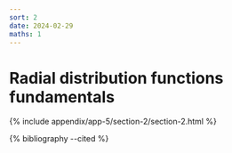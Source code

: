 ```yaml
---
sort: 2
date: 2024-02-29
maths: 1
---
```


# Radial distribution functions fundamentals

{% include appendix/app-5/section-2/section-2.html %}

{% bibliography --cited %}
